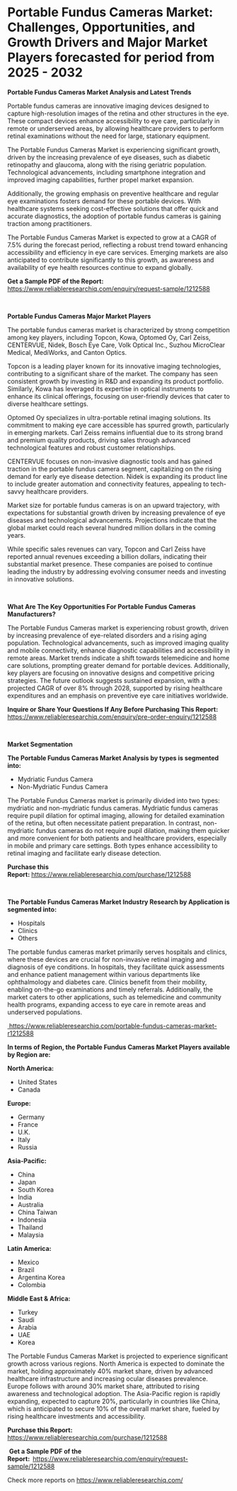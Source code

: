 <p><h1>Portable Fundus Cameras Market: Challenges, Opportunities, and Growth Drivers and Major Market Players forecasted for period from 2025 - 2032</h1></p><p><strong>Portable Fundus Cameras Market Analysis and Latest Trends</strong></p>
<p><p>Portable fundus cameras are innovative imaging devices designed to capture high-resolution images of the retina and other structures in the eye. These compact devices enhance accessibility to eye care, particularly in remote or underserved areas, by allowing healthcare providers to perform retinal examinations without the need for large, stationary equipment. </p><p>The Portable Fundus Cameras Market is experiencing significant growth, driven by the increasing prevalence of eye diseases, such as diabetic retinopathy and glaucoma, along with the rising geriatric population. Technological advancements, including smartphone integration and improved imaging capabilities, further propel market expansion. </p><p>Additionally, the growing emphasis on preventive healthcare and regular eye examinations fosters demand for these portable devices. With healthcare systems seeking cost-effective solutions that offer quick and accurate diagnostics, the adoption of portable fundus cameras is gaining traction among practitioners. </p><p>The Portable Fundus Cameras Market is expected to grow at a CAGR of 7.5% during the forecast period, reflecting a robust trend toward enhancing accessibility and efficiency in eye care services. Emerging markets are also anticipated to contribute significantly to this growth, as awareness and availability of eye health resources continue to expand globally.</p></p>
<p><strong>Get a Sample PDF of the Report:&nbsp;</strong> <a href="https://www.reliableresearchiq.com/enquiry/request-sample/1212588?utm_campaign=3318&utm_medium=2&utm_source=Github&utm_content=ia&utm_term=24032025&utm_id=portable-fundus-cameras">https://www.reliableresearchiq.com/enquiry/request-sample/1212588</a></p>
<p>&nbsp;</p>
<p><strong>Portable Fundus Cameras Major Market Players</strong></p>
<p><p>The portable fundus cameras market is characterized by strong competition among key players, including Topcon, Kowa, Optomed Oy, Carl Zeiss, CENTERVUE, Nidek, Bosch Eye Care, Volk Optical Inc., Suzhou MicroClear Medical, MediWorks, and Canton Optics. </p><p>Topcon is a leading player known for its innovative imaging technologies, contributing to a significant share of the market. The company has seen consistent growth by investing in R&D and expanding its product portfolio. Similarly, Kowa has leveraged its expertise in optical instruments to enhance its clinical offerings, focusing on user-friendly devices that cater to diverse healthcare settings.</p><p>Optomed Oy specializes in ultra-portable retinal imaging solutions. Its commitment to making eye care accessible has spurred growth, particularly in emerging markets. Carl Zeiss remains influential due to its strong brand and premium quality products, driving sales through advanced technological features and robust customer relationships.</p><p>CENTERVUE focuses on non-invasive diagnostic tools and has gained traction in the portable fundus camera segment, capitalizing on the rising demand for early eye disease detection. Nidek is expanding its product line to include greater automation and connectivity features, appealing to tech-savvy healthcare providers.</p><p>Market size for portable fundus cameras is on an upward trajectory, with expectations for substantial growth driven by increasing prevalence of eye diseases and technological advancements. Projections indicate that the global market could reach several hundred million dollars in the coming years.</p><p>While specific sales revenues can vary, Topcon and Carl Zeiss have reported annual revenues exceeding a billion dollars, indicating their substantial market presence. These companies are poised to continue leading the industry by addressing evolving consumer needs and investing in innovative solutions.</p></p>
<p>&nbsp;</p>
<p><strong>What Are The Key Opportunities For Portable Fundus Cameras Manufacturers?</strong></p>
<p><p>The Portable Fundus Cameras market is experiencing robust growth, driven by increasing prevalence of eye-related disorders and a rising aging population. Technological advancements, such as improved imaging quality and mobile connectivity, enhance diagnostic capabilities and accessibility in remote areas. Market trends indicate a shift towards telemedicine and home care solutions, prompting greater demand for portable devices. Additionally, key players are focusing on innovative designs and competitive pricing strategies. The future outlook suggests sustained expansion, with a projected CAGR of over 8% through 2028, supported by rising healthcare expenditures and an emphasis on preventive eye care initiatives worldwide.</p></p>
<p><strong>Inquire or Share Your Questions If Any Before Purchasing This Report:</strong> <a href="https://www.reliableresearchiq.com/enquiry/pre-order-enquiry/1212588?utm_campaign=3318&utm_medium=2&utm_source=Github&utm_content=ia&utm_term=24032025&utm_id=portable-fundus-cameras">https://www.reliableresearchiq.com/enquiry/pre-order-enquiry/1212588</a></p>
<p>&nbsp;</p>
<p><strong>Market Segmentation</strong></p>
<p><strong>The Portable Fundus Cameras Market Analysis by types is segmented into:</strong></p>
<p><ul><li>Mydriatic Fundus Camera</li><li>Non-Mydriatic Fundus Camera</li></ul></p>
<p><p>The Portable Fundus Cameras market is primarily divided into two types: mydriatic and non-mydriatic fundus cameras. Mydriatic fundus cameras require pupil dilation for optimal imaging, allowing for detailed examination of the retina, but often necessitate patient preparation. In contrast, non-mydriatic fundus cameras do not require pupil dilation, making them quicker and more convenient for both patients and healthcare providers, especially in mobile and primary care settings. Both types enhance accessibility to retinal imaging and facilitate early disease detection.</p></p>
<p><strong>Purchase this Report:&nbsp;</strong><a href="https://www.reliableresearchiq.com/purchase/1212588?utm_campaign=3318&utm_medium=2&utm_source=Github&utm_content=ia&utm_term=24032025&utm_id=portable-fundus-cameras">https://www.reliableresearchiq.com/purchase/1212588</a></p>
<p>&nbsp;</p>
<p><strong>The Portable Fundus Cameras Market Industry Research by Application is segmented into:</strong></p>
<p><ul><li>Hospitals</li><li>Clinics</li><li>Others</li></ul></p>
<p><p>The portable fundus cameras market primarily serves hospitals and clinics, where these devices are crucial for non-invasive retinal imaging and diagnosis of eye conditions. In hospitals, they facilitate quick assessments and enhance patient management within various departments like ophthalmology and diabetes care. Clinics benefit from their mobility, enabling on-the-go examinations and timely referrals. Additionally, the market caters to other applications, such as telemedicine and community health programs, expanding access to eye care in remote areas and underserved populations.</p></p>
<p><a href="https://www.reliableresearchiq.com/portable-fundus-cameras-market-r1212588?utm_campaign=3318&utm_medium=2&utm_source=Github&utm_content=ia&utm_term=24032025&utm_id=portable-fundus-cameras">&nbsp;https://www.reliableresearchiq.com/portable-fundus-cameras-market-r1212588</a></p>
<p><strong>In terms of Region, the Portable Fundus Cameras Market Players available by Region are:</strong></p>
<p>
    <p> <strong> North America: </strong>
        <ul>
            <li>United States</li>
            <li>Canada</li>
        </ul>
        </p> 
    <p> <strong> Europe: </strong>
        <ul>
            <li>Germany</li>
            <li>France</li>
            <li>U.K.</li>
            <li>Italy</li>
            <li>Russia</li>
        </ul>
        </p> 
    <p> <strong> Asia-Pacific: </strong>
        <ul>
            <li>China</li>
            <li>Japan</li>
            <li>South Korea</li>
            <li>India</li>
            <li>Australia</li>
            <li>China Taiwan</li>
            <li>Indonesia</li>
            <li>Thailand</li>
            <li>Malaysia</li>
        </ul>
        </p> 
    <p> <strong> Latin America: </strong>
        <ul>
            <li>Mexico</li>
            <li>Brazil</li>
            <li>Argentina Korea</li>
            <li>Colombia</li>
        </ul>
        </p> 
    <p> <strong> Middle East & Africa: </strong>
        <ul>
            <li>Turkey</li>
            <li>Saudi</li>
            <li>Arabia</li>
            <li>UAE</li>
            <li>Korea</li>
        </ul>
    </p>
    </p>
<p><p>The Portable Fundus Cameras Market is projected to experience significant growth across various regions. North America is expected to dominate the market, holding approximately 40% market share, driven by advanced healthcare infrastructure and increasing ocular diseases prevalence. Europe follows with around 30% market share, attributed to rising awareness and technological adoption. The Asia-Pacific region is rapidly expanding, expected to capture 20%, particularly in countries like China, which is anticipated to secure 10% of the overall market share, fueled by rising healthcare investments and accessibility.</p></p>
<p><strong>Purchase this Report: </strong><a href="https://www.reliableresearchiq.com/purchase/1212588?utm_campaign=3318&utm_medium=2&utm_source=Github&utm_content=ia&utm_term=24032025&utm_id=portable-fundus-cameras">https://www.reliableresearchiq.com/purchase/1212588</a></p>
<p>&nbsp;<strong>Get a Sample PDF of the Report:&nbsp;&nbsp;</strong><a href="https://www.reliableresearchiq.com/enquiry/request-sample/1212588?utm_campaign=3318&utm_medium=2&utm_source=Github&utm_content=ia&utm_term=24032025&utm_id=portable-fundus-cameras">https://www.reliableresearchiq.com/enquiry/request-sample/1212588</a></p>
<p><strong></strong></p>
<p>Check more reports on <a href="https://www.reliableresearchiq.com/?utm_campaign=3318&utm_medium=2&utm_source=Github&utm_content=ia&utm_term=24032025&utm_id=portable-fundus-cameras">https://www.reliableresearchiq.com/</a></p>